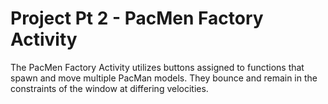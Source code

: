 # Project Pt 2 - PacMen Factory Activity
The PacMen Factory Activity utilizes buttons assigned to functions that spawn and move multiple PacMan models. They bounce and remain in the constraints of the window at differing velocities.